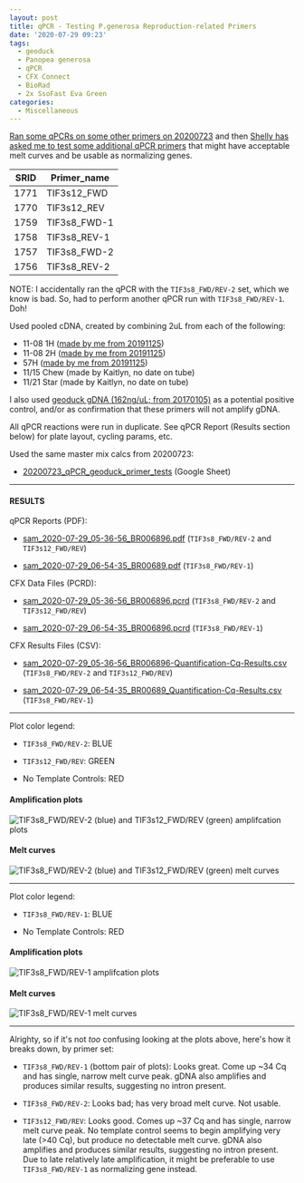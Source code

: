 ```yaml
---
layout: post
title: qPCR - Testing P.generosa Reproduction-related Primers
date: '2020-07-29 09:23'
tags:
  - geoduck
  - Panopea generosa
  - qPCR
  - CFX Connect
  - BioRad
  - 2x SsoFast Eva Green
categories:
  - Miscellaneous
---
```

[Ran some qPCRs on some other primers on 20200723](https://robertslab.github.io/sams-notebook/2020/07/23/qPCR-Testing-P.generosa-Reproduction-related-Primers.html) and then [Shelly has asked me to test some additional qPCR primers](https://github.com/RobertsLab/resources/issues/970) that might have acceptable melt curves and be usable as normalizing genes.


| SRID | Primer_name  |
|------|--------------|
| 1771 | TIF3s12_FWD  |
| 1770 | TIF3s12_REV  |
| 1759 | TIF3s8_FWD-1 |
| 1758 | TIF3s8_REV-1 |
| 1757 | TIF3s8_FWD-2 |
| 1756 | TIF3s8_REV-2 |

NOTE: I accidentally ran the qPCR with the `TIF3s8_FWD/REV-2` set, which we know is bad. So, had to perform another qPCR run with `TIF3s8_FWD/REV-1`. Doh!



Used pooled cDNA, created by combining 2uL from each of the following:

- 11-08 1H ([made by me from 20191125](https://robertslab.github.io/sams-notebook/2019/11/26/Reverse-Transcription-P.generosa-DNased-Hemolypmh-and-Hemocyte-RNA-from-20191125.html))
- 11-08 2H ([made by me from 20191125](https://robertslab.github.io/sams-notebook/2019/11/26/Reverse-Transcription-P.generosa-DNased-Hemolypmh-and-Hemocyte-RNA-from-20191125.html))
- 57H ([made by me from 20191125](https://robertslab.github.io/sams-notebook/2019/11/26/Reverse-Transcription-P.generosa-DNased-Hemolypmh-and-Hemocyte-RNA-from-20191125.html))
- 11/15 Chew (made by Kaitlyn, no date on tube)
- 11/21 Star (made by Kaitlyn, no date on tube)

I also used [geoduck gDNA (162ng/uL; from 20170105)](https://robertslab.github.io/sams-notebook/2017/01/05/dna-isolation-geoduck-gdna-for-illumina-initiated-sequencing-project.html) as a potential positive control, and/or as confirmation that these primers will not amplify gDNA.

All qPCR reactions were run in duplicate. See qPCR Report (Results section below) for plate layout, cycling params, etc.


Used the same master mix calcs from 20200723:

- [20200723_qPCR_geoduck_primer_tests](https://docs.google.com/spreadsheets/d/1DiZT-APed-cS99TYjaNbN5sc1bbdyokUit8zfvUuqjs/edit?usp=sharing) (Google Sheet)


---

#### RESULTS

qPCR Reports (PDF):

- [sam_2020-07-29_05-36-56_BR006896.pdf](https://owl.fish.washington.edu/Athaliana/qPCR_data/qPCR_reports/sam_2020-07-29_05-36-56_BR006896.pdf) (`TIF3s8_FWD/REV-2` and `TIF3s12_FWD/REV`)

- [sam_2020-07-29_06-54-35_BR00689.pdf](https://owl.fish.washington.edu/Athaliana/qPCR_data/qPCR_reports/sam_2020-07-29_06-54-35_BR00689.pdf) (`TIF3s8_FWD/REV-1`)

CFX Data Files (PCRD):

- [sam_2020-07-29_05-36-56_BR006896.pcrd](https://owl.fish.washington.edu/scaphapoda/qPCR_data/cfx_connect_data/sam_2020-07-29_05-36-56_BR006896.pcrd) (`TIF3s8_FWD/REV-2` and `TIF3s12_FWD/REV`)

- [sam_2020-07-29_06-54-35_BR006896.pcrd](https://owl.fish.washington.edu/scaphapoda/qPCR_data/cfx_connect_data/sam_2020-07-29_06-54-35_BR006896.pcrd) (`TIF3s8_FWD/REV-1`)

CFX Results Files (CSV):

- [sam_2020-07-29_05-36-56_BR006896-Quantification-Cq-Results.csv](https://owl.fish.washington.edu/Athaliana/qPCR_data/sam_2020-07-29_05-36-56_BR006896-Quantification-Cq-Results.csv) (`TIF3s8_FWD/REV-2` and `TIF3s12_FWD/REV`)

- [sam_2020-07-29_06-54-35_BR00689_Quantification-Cq-Results.csv](https://owl.fish.washington.edu/Athaliana/qPCR_data/sam_2020-07-29_06-54-35_BR00689_Quantification-Cq-Results.csv) (`TIF3s8_FWD/REV-1`)


---

Plot color legend:

- `TIF3s8_FWD/REV-2`: BLUE

- `TIF3s12_FWD/REV`: GREEN

- No Template Controls: RED


#### Amplification plots

![TIF3s8_FWD/REV-2 (blue) and TIF3s12_FWD/REV (green) amplifcation plots](https://owl.fish.washington.edu/Athaliana/qPCR_data/sam_2020-07-29%2005-36-56_BR006896_amp_plots.png)

#### Melt curves
![TIF3s8_FWD/REV-2 (blue) and TIF3s12_FWD/REV (green) melt curves](https://owl.fish.washington.edu/Athaliana/qPCR_data/sam_2020-07-29%2005-36-56_BR006896_melt_plots.png)

---

Plot color legend:

- `TIF3s8_FWD/REV-1`: BLUE

- No Template Controls: RED

#### Amplification plots

![TIF3s8_FWD/REV-1 amplifcation plots](https://owl.fish.washington.edu/Athaliana/qPCR_data/sam_2020-07-29_06-54-35_BR006896_amp_plots.png)

#### Melt curves
![TIF3s8_FWD/REV-1 melt curves](https://owl.fish.washington.edu/Athaliana/qPCR_data/sam_2020-07-29_06-54-35_BR00689_melt_plots.png)

---

Alrighty, so if it's not _too_ confusing looking at the plots above, here's how it breaks down, by primer set:

- `TIF3s8_FWD/REV-1` (bottom pair of plots): Looks great. Come up ~34 Cq and has single, narrow melt curve peak. gDNA also amplifies and produces similar results, suggesting no intron present.

- `TIF3s8_FWD/REV-2`: Looks bad; has very broad melt curve. Not usable.

- `TIF3s12_FWD/REV`: Looks good. Comes up ~37 Cq and has single, narrow melt curve peak. No template control seems to begin amplifying very late (>40 Cq), but produce no detectable melt curve. gDNA also amplifies and produces similar results, suggesting no intron present. Due to late relatively late amplification, it might be preferable to use `TIF3s8_FWD/REV-1` as normalizing gene instead.
